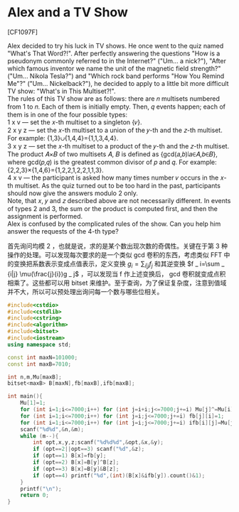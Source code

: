# Alex and a TV Show
[CF1097F]

Alex decided to try his luck in TV shows. He once went to the quiz named "What's That Word?!". After perfectly answering the questions "How is a pseudonym commonly referred to in the Internet?" ("Um... a nick?"), "After which famous inventor we name the unit of the magnetic field strength?" ("Um... Nikola Tesla?") and "Which rock band performs "How You Remind Me"?" ("Um... Nickelback?"), he decided to apply to a little bit more difficult TV show: "What's in This Multiset?!".  
The rules of this TV show are as follows: there are 𝑛 multisets numbered from 1 to 𝑛. Each of them is initially empty. Then, 𝑞 events happen; each of them is in one of the four possible types:  
1 x v — set the 𝑥-th multiset to a singleton {𝑣}.  
2 x y z — set the 𝑥-th multiset to a union of the 𝑦-th and the 𝑧-th multiset. For example: {1,3}∪{1,4,4}={1,1,3,4,4}.  
3 x y z — set the 𝑥-th multiset to a product of the 𝑦-th and the 𝑧-th multiset. The product 𝐴×𝐵 of two multisets 𝐴, 𝐵 is defined as {gcd(𝑎,𝑏)∣𝑎∈𝐴,𝑏∈𝐵}, where gcd(𝑝,𝑞) is the greatest common divisor of 𝑝 and 𝑞. For example: {2,2,3}×{1,4,6}={1,2,2,1,2,2,1,1,3}.  
4 x v — the participant is asked how many times number 𝑣 occurs in the 𝑥-th multiset. As the quiz turned out to be too hard in the past, participants should now give the answers modulo 2 only.  
Note, that 𝑥, 𝑦 and 𝑧 described above are not necessarily different. In events of types 2 and 3, the sum or the product is computed first, and then the assignment is performed.  
Alex is confused by the complicated rules of the show. Can you help him answer the requests of the 4-th type?

首先询问均模 2 ，也就是说，求的是某个数出现次数的奇偶性。关键在于第 3 种操作的处理。可以发现每次要求的是一个类似 gcd 卷积的东西，考虑类似 FFT 中的变换把系数表示变成点值表示，定义变换 $g _ i= \sum _ {i|j} f _ j$ 和其逆变换 $f _ i=\sum _ {i|j} \mu(\frac{j}{i})g _ j$ ，可以发现当 f 作上述变换后， gcd 卷积就变成点积相乘了。这些都可以用 bitset 来维护。至于查询，为了保证复杂度，注意到值域并不大，所以可以预处理出询问每一个数与哪些位相关。

```cpp
#include<cstdio>
#include<cstdlib>
#include<cstring>
#include<algorithm>
#include<bitset>
#include<iostream>
using namespace std;

const int maxN=101000;
const int maxB=7010;

int n,m,Mu[maxB];
bitset<maxB> B[maxN],fb[maxB],ifb[maxB];

int main(){
    Mu[1]=1;
    for (int i=1;i<=7000;i++) for (int j=i+i;j<=7000;j+=i) Mu[j]^=Mu[i];
    for (int i=1;i<=7000;i++) for (int j=i;j<=7000;j+=i) fb[j][i]=1;
    for (int i=1;i<=7000;i++) for (int j=i;j<=7000;j+=i) ifb[i][j]=Mu[j/i];
    scanf("%d%d",&n,&m);
    while (m--){
        int opt,x,y,z;scanf("%d%d%d",&opt,&x,&y);
        if (opt==2||opt==3) scanf("%d",&z);
        if (opt==1) B[x]=fb[y];
        if (opt==2) B[x]=B[y]^B[z];
        if (opt==3) B[x]=B[y]&B[z];
        if (opt==4) printf("%d",(int)(B[x]&ifb[y]).count()&1);
    }
    printf("\n");
    return 0;
}
```